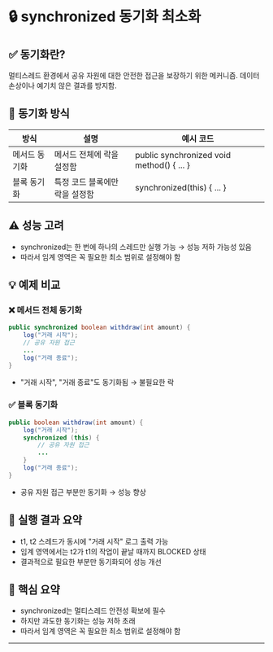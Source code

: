 # 🔒 synchronized 동기화 최소화
## ✅ 동기화란?
멀티스레드 환경에서 공유 자원에 대한 안전한 접근을 보장하기 위한 메커니즘. 데이터 손상이나 예기치 않은 결과를 방지함.  

## 🧩 동기화 방식

| 방식         | 설명                         | 예시 코드                                      |
|--------------|------------------------------|------------------------------------------------|
| 메서드 동기화 | 메서드 전체에 락을 설정함     | public synchronized void method() { ... }      |
| 블록 동기화   | 특정 코드 블록에만 락을 설정함 | synchronized(this) { ... }                     |


## ⚠️ 성능 고려
- synchronized는 한 번에 하나의 스레드만 실행 가능 → 성능 저하 가능성 있음
- 따라서 임계 영역은 꼭 필요한 최소 범위로 설정해야 함

## 💡 예제 비교
### ❌ 메서드 전체 동기화
```java
public synchronized boolean withdraw(int amount) {
    log("거래 시작");
    // 공유 자원 접근
    ...
    log("거래 종료");
}
```
- "거래 시작", "거래 종료"도 동기화됨 → 불필요한 락

### ✅ 블록 동기화
```java
public boolean withdraw(int amount) {
    log("거래 시작");
    synchronized (this) {
        // 공유 자원 접근
        ...
    }
    log("거래 종료");
}
```
- 공유 자원 접근 부분만 동기화 → 성능 향상

## 🧪 실행 결과 요약
- t1, t2 스레드가 동시에 "거래 시작" 로그 출력 가능
- 임계 영역에서는 t2가 t1의 작업이 끝날 때까지 BLOCKED 상태
- 결과적으로 필요한 부분만 동기화되어 성능 개선

## 🎯 핵심 요약
- synchronized는 멀티스레드 안전성 확보에 필수
- 하지만 과도한 동기화는 성능 저하 초래
- 따라서 임계 영역은 꼭 필요한 최소 범위로 설정해야 함

---

